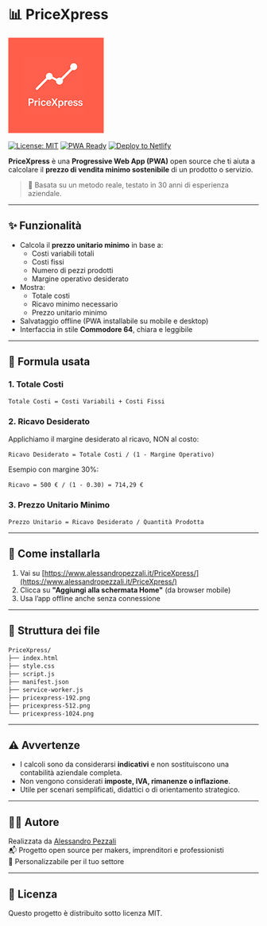 # 📊 PriceXpress

![Icona PriceXpress](./pricexpress-192.png)

[![License: MIT](https://img.shields.io/badge/license-MIT-blue.svg)](LICENSE)
[![PWA Ready](https://img.shields.io/badge/PWA-ready-brightgreen)](https://www.alessandropezzali.it/PriceXpress/)
[![Deploy to Netlify](https://www.netlify.com/img/deploy/button.svg)](https://app.netlify.com/start/deploy?repository=https://github.com/pezzaliapp/PriceXpress)

**PriceXpress** è una **Progressive Web App (PWA)** open source che ti aiuta a calcolare il **prezzo di vendita minimo sostenibile** di un prodotto o servizio.

> 🔧 Basata su un metodo reale, testato in 30 anni di esperienza aziendale.

---

## ✨ Funzionalità

- Calcola il **prezzo unitario minimo** in base a:
  - Costi variabili totali
  - Costi fissi
  - Numero di pezzi prodotti
  - Margine operativo desiderato
- Mostra:
  - Totale costi
  - Ricavo minimo necessario
  - Prezzo unitario minimo
- Salvataggio offline (PWA installabile su mobile e desktop)
- Interfaccia in stile **Commodore 64**, chiara e leggibile

---

## 🧮 Formula usata

### 1. Totale Costi

```
Totale Costi = Costi Variabili + Costi Fissi
```

### 2. Ricavo Desiderato

Applichiamo il margine desiderato al ricavo, NON al costo:

```
Ricavo Desiderato = Totale Costi / (1 - Margine Operativo)
```

Esempio con margine 30%:

```
Ricavo = 500 € / (1 - 0.30) = 714,29 €
```

### 3. Prezzo Unitario Minimo

```
Prezzo Unitario = Ricavo Desiderato / Quantità Prodotta
```

---

## 📲 Come installarla

1. Vai su [https://www.alessandropezzali.it/PriceXpress/](https://www.alessandropezzali.it/PriceXpress/)
2. Clicca su **"Aggiungi alla schermata Home"** (da browser mobile)
3. Usa l’app offline anche senza connessione

---

## 🌿 Struttura dei file

```
PriceXpress/
├── index.html
├── style.css
├── script.js
├── manifest.json
├── service-worker.js
├── pricexpress-192.png
├── pricexpress-512.png
└── pricexpress-1024.png
```

---

## ⚠️ Avvertenze

- I calcoli sono da considerarsi **indicativi** e non sostituiscono una contabilità aziendale completa.
- Non vengono considerati **imposte, IVA, rimanenze o inflazione**.
- Utile per scenari semplificati, didattici o di orientamento strategico.

---

## 👨‍💼 Autore

Realizzata da [Alessandro Pezzali](https://www.pezzaliapp.com)  
📬 Progetto open source per makers, imprenditori e professionisti  
🔁 Personalizzabile per il tuo settore

---

## 📘 Licenza

Questo progetto è distribuito sotto licenza MIT.